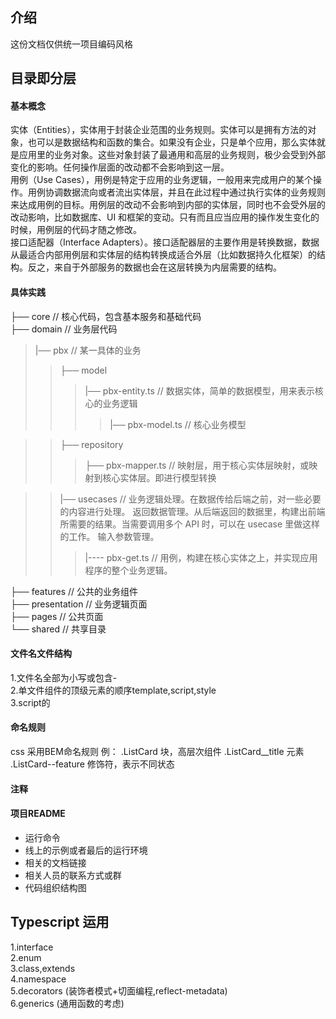 ## 介绍
   这份文档仅供统一项目编码风格
## 目录即分层 
#### 基本概念
实体（Entities），实体用于封装企业范围的业务规则。实体可以是拥有方法的对象，也可以是数据结构和函数的集合。如果没有企业，只是单个应用，那么实体就是应用里的业务对象。这些对象封装了最通用和高层的业务规则，极少会受到外部变化的影响。任何操作层面的改动都不会影响到这一层。  
用例（Use Cases），用例是特定于应用的业务逻辑，一般用来完成用户的某个操作。用例协调数据流向或者流出实体层，并且在此过程中通过执行实体的业务规则来达成用例的目标。用例层的改动不会影响到内部的实体层，同时也不会受外层的改动影响，比如数据库、UI 和框架的变动。只有而且应当应用的操作发生变化的时候，用例层的代码才随之修改。  
接口适配器（Interface Adapters）。接口适配器层的主要作用是转换数据，数据从最适合内部用例层和实体层的结构转换成适合外层（比如数据持久化框架）的结构。反之，来自于外部服务的数据也会在这层转换为内层需要的结构。  
#### 具体实践  
├── core          // 核心代码，包含基本服务和基础代码  
├── domain        // 业务层代码  
>|── pbx   // 某一具体的业务    
>> ├── model  
>>> |── pbx-entity.ts                         // 数据实体，简单的数据模型，用来表示核心的业务逻辑  
>>>>    |── pbx-model.ts                         // 核心业务模型  
                           
>> ├── repository    
>>> ├── pbx-mapper.ts                      // 映射层，用于核心实体层映射，或映射到核心实体层。即进行模型转换  
    
>> |── usecases                                     // 业务逻辑处理。在数据传给后端之前，对一些必要的内容进行处理。
                                                                   返回数据管理。从后端返回的数据里，构建出前端所需要的结果。当需要调用多个 API 时，可以在 usecase 里做这样的工作。
                                                                   输入参数管理。   
>>>|---- pbx-get.ts                            // 用例，构建在核心实体之上，并实现应用程序的整个业务逻辑。 
               
├── features         // 公共的业务组件    
├── presentation  // 业务逻辑页面  
├── pages            // 公共页面     
└── shared          // 共享目录     
 
#### 文件名文件结构 
   1.文件名全部为小写或包含-  
   2.单文件组件的顶级元素的顺序template,script,style  
   3.script的

#### 命名规则
css 采用BEM命名规则
例：
.ListCard 块，高层次组件
.ListCard__title 元素
.ListCard--feature 修饰符，表示不同状态
#### 注释
#### 项目README
- 运行命令
- 线上的示例或者最后的运行环境
- 相关的文档链接
- 相关人员的联系方式或群
- 代码组织结构图

## Typescript 运用 
1.interface  
2.enum  
3.class,extends   
4.namespace  
5.decorators (装饰者模式+切面编程,reflect-metadata)  
6.generics (通用函数的考虑)  